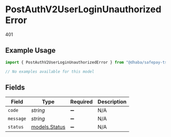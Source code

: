# PostAuthV2UserLoginUnauthorizedError

401

## Example Usage

```typescript
import { PostAuthV2UserLoginUnauthorizedError } from "@dhaba/safepay-ts/models/errors";

// No examples available for this model
```

## Fields

| Field                                   | Type                                    | Required                                | Description                             |
| --------------------------------------- | --------------------------------------- | --------------------------------------- | --------------------------------------- |
| `code`                                  | *string*                                | :heavy_minus_sign:                      | N/A                                     |
| `message`                               | *string*                                | :heavy_minus_sign:                      | N/A                                     |
| `status`                                | [models.Status](../../models/status.md) | :heavy_minus_sign:                      | N/A                                     |